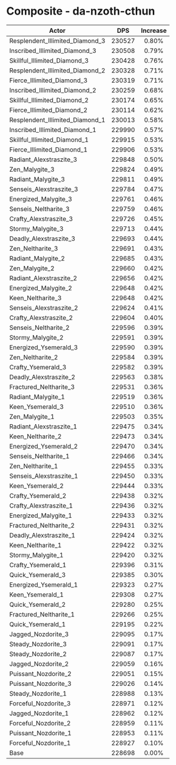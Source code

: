 # Composite - da-nzoth-cthun
| Actor | DPS | Increase |
|---|:---:|:---:|
|Resplendent_Illimited_Diamond_3|230527|0.80%|
|Inscribed_Illimited_Diamond_3|230508|0.79%|
|Skillful_Illimited_Diamond_3|230428|0.76%|
|Resplendent_Illimited_Diamond_2|230328|0.71%|
|Fierce_Illimited_Diamond_3|230319|0.71%|
|Inscribed_Illimited_Diamond_2|230259|0.68%|
|Skillful_Illimited_Diamond_2|230174|0.65%|
|Fierce_Illimited_Diamond_2|230114|0.62%|
|Resplendent_Illimited_Diamond_1|230013|0.58%|
|Inscribed_Illimited_Diamond_1|229990|0.57%|
|Skillful_Illimited_Diamond_1|229915|0.53%|
|Fierce_Illimited_Diamond_1|229906|0.53%|
|Radiant_Alexstraszite_3|229848|0.50%|
|Zen_Malygite_3|229824|0.49%|
|Radiant_Malygite_3|229811|0.49%|
|Senseis_Alexstraszite_3|229784|0.47%|
|Energized_Malygite_3|229761|0.46%|
|Senseis_Neltharite_3|229759|0.46%|
|Crafty_Alexstraszite_3|229726|0.45%|
|Stormy_Malygite_3|229713|0.44%|
|Deadly_Alexstraszite_3|229693|0.44%|
|Zen_Neltharite_3|229691|0.43%|
|Radiant_Malygite_2|229685|0.43%|
|Zen_Malygite_2|229660|0.42%|
|Radiant_Alexstraszite_2|229656|0.42%|
|Energized_Malygite_2|229648|0.42%|
|Keen_Neltharite_3|229648|0.42%|
|Senseis_Alexstraszite_2|229624|0.41%|
|Crafty_Alexstraszite_2|229604|0.40%|
|Senseis_Neltharite_2|229596|0.39%|
|Stormy_Malygite_2|229591|0.39%|
|Energized_Ysemerald_3|229590|0.39%|
|Zen_Neltharite_2|229584|0.39%|
|Crafty_Ysemerald_3|229582|0.39%|
|Deadly_Alexstraszite_2|229563|0.38%|
|Fractured_Neltharite_3|229531|0.36%|
|Radiant_Malygite_1|229519|0.36%|
|Keen_Ysemerald_3|229510|0.36%|
|Zen_Malygite_1|229503|0.35%|
|Radiant_Alexstraszite_1|229475|0.34%|
|Keen_Neltharite_2|229473|0.34%|
|Energized_Ysemerald_2|229470|0.34%|
|Senseis_Neltharite_1|229466|0.34%|
|Zen_Neltharite_1|229455|0.33%|
|Senseis_Alexstraszite_1|229450|0.33%|
|Keen_Ysemerald_2|229444|0.33%|
|Crafty_Ysemerald_2|229438|0.32%|
|Crafty_Alexstraszite_1|229436|0.32%|
|Energized_Malygite_1|229433|0.32%|
|Fractured_Neltharite_2|229431|0.32%|
|Deadly_Alexstraszite_1|229424|0.32%|
|Keen_Neltharite_1|229422|0.32%|
|Stormy_Malygite_1|229420|0.32%|
|Crafty_Ysemerald_1|229396|0.31%|
|Quick_Ysemerald_3|229385|0.30%|
|Energized_Ysemerald_1|229323|0.27%|
|Keen_Ysemerald_1|229308|0.27%|
|Quick_Ysemerald_2|229280|0.25%|
|Fractured_Neltharite_1|229266|0.25%|
|Quick_Ysemerald_1|229195|0.22%|
|Jagged_Nozdorite_3|229095|0.17%|
|Steady_Nozdorite_3|229091|0.17%|
|Steady_Nozdorite_2|229087|0.17%|
|Jagged_Nozdorite_2|229059|0.16%|
|Puissant_Nozdorite_2|229051|0.15%|
|Puissant_Nozdorite_3|229026|0.14%|
|Steady_Nozdorite_1|228988|0.13%|
|Forceful_Nozdorite_3|228971|0.12%|
|Jagged_Nozdorite_1|228962|0.12%|
|Forceful_Nozdorite_2|228959|0.11%|
|Puissant_Nozdorite_1|228953|0.11%|
|Forceful_Nozdorite_1|228927|0.10%|
|Base|228698|0.00%|
